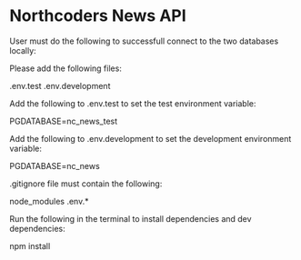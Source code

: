 # Northcoders News API

User must do the following to successfull connect to the two databases locally:

Please add the following files:

.env.test
.env.development

Add the following to .env.test to set the test environment variable:

PGDATABASE=nc_news_test

Add the following to .env.development to set the development environment variable:

PGDATABASE=nc_news

.gitignore file must contain the following:

node_modules
.env.*

Run the following in the terminal to install dependencies and dev dependencies:

npm install